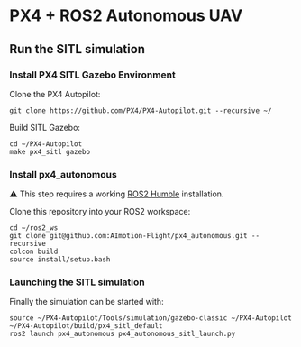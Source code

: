 # PX4 + ROS2 Autonomous UAV
## Run the SITL simulation
### Install PX4 SITL Gazebo Environment
Clone the PX4 Autopilot:
```
git clone https://github.com/PX4/PX4-Autopilot.git --recursive ~/
```
Build SITL Gazebo:
```
cd ~/PX4-Autopilot
make px4_sitl gazebo
```
### Install px4_autonomous
:warning: This step requires a working [ROS2 Humble](https://docs.ros.org/en/humble/Installation/Ubuntu-Install-Debians.html) installation.

Clone this repository into your ROS2 workspace:
```
cd ~/ros2_ws
git clone git@github.com:AImotion-Flight/px4_autonomous.git --recursive
colcon build
source install/setup.bash
```
### Launching the SITL simulation
Finally the simulation can be started with:
```
source ~/PX4-Autopilot/Tools/simulation/gazebo-classic ~/PX4-Autopilot ~/PX4-Autopilot/build/px4_sitl_default
ros2 launch px4_autonomous px4_autonomous_sitl_launch.py
```
